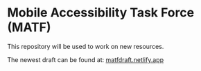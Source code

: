 # Mobile Accessibility Task Force (MATF)

This repository will be used to work on new resources.

The newest draft can be found at: [matfdraft.netlify.app](https://matfdraft.netlify.app/)
